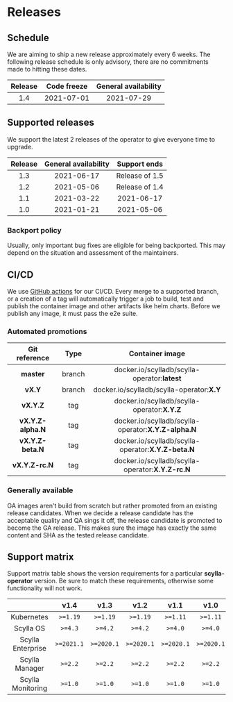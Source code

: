 # Releases

## Schedule
We are aiming to ship a new release approximately every 6 weeks. The following release schedule is only advisory, there are no commitments made to hitting these dates.

| Release | Code freeze | General availability |
| :-----: | :---------: | :------------------: |
| 1.4     | 2021-07-01  | 2021-07-29           |

## Supported releases
We support the latest 2 releases of the operator to give everyone time to upgrade.

| Release | General availability      | Support ends   |
| :-----: | :-----------------------: | :------------: |
| 1.3     | 2021-06-17                | Release of 1.5 |
| 1.2     | 2021-05-06                | Release of 1.4 |
| 1.1     | 2021-03-22                | 2021-06-17     |
| 1.0     | 2021-01-21                | 2021-05-06     |

### Backport policy
Usually, only important bug fixes are eligible for being backported.
This may depend on the situation and assessment of the maintainers.

## CI/CD
We use [GitHub actions](https://github.com/scylladb/scylla-operator/actions/workflows/go.yaml?query=branch%3Amaster+event%3Apush) for our CI/CD. Every merge to a supported branch, or a creation of a tag will automatically trigger a job to build, test and publish the container image and other artifacts like helm charts. Before we publish any image, it must pass the e2e suite.

### Automated promotions

| Git reference      | Type   | Container image                                      |
| :----------------: | :----: | :--------------------------------------------------: |
| **master**         | branch | docker.io/scylladb/scylla-operator:**latest**        |
| **vX.Y**           | branch | docker.io/scylladb/scylla-operator:**X.Y**           |
| **vX.Y.Z**         | tag    | docker.io/scylladb/scylla-operator:**X.Y.Z**         |
| **vX.Y.Z-alpha.N** | tag    | docker.io/scylladb/scylla-operator:**X.Y.Z-alpha.N** |
| **vX.Y.Z-beta.N**  | tag    | docker.io/scylladb/scylla-operator:**X.Y.Z-beta.N**  |
| **vX.Y.Z-rc.N**    | tag    | docker.io/scylladb/scylla-operator:**X.Y.Z-rc.N**    |

### Generally available
GA images aren't build from scratch but rather promoted from an existing release candidates. When we decide a release candidate has the acceptable quality and QA sings it off, the release candidate is promoted to become the GA release. This makes sure the image has exactly the same content and SHA as the tested release candidate.

## Support matrix

Support matrix table shows the version requirements for a particular **scylla-operator** version. Be sure to match these requirements, otherwise some functionality will not work.

|                    | v1.4        | v1.3        | v1.2        | v1.1        | v1.0        |
| :----------------: | :------:    | :------:    | :------:    | :------:    | :------:    |
| Kubernetes         | `>=1.19`    | `>=1.19`    | `>=1.19`    | `>=1.11`    | `>=1.11`    |
| Scylla OS          | `>=4.3`     | `>=4.2`     | `>=4.2`     | `>=4.0`     | `>=4.0`     |
| Scylla Enterprise  | `>=2021.1`  | `>=2020.1`  | `>=2020.1`  | `>=2020.1`  | `>=2020.1`  |
| Scylla Manager     | `>=2.2`     | `>=2.2`     | `>=2.2`     | `>=2.2`     | `>=2.2`     |
| Scylla Monitoring  | `>=1.0`     | `>=1.0`     | `>=1.0`     | `>=1.0`     | `>=1.0`     |
